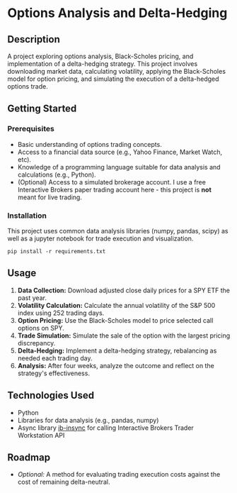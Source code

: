 # Options Analysis and Delta-Hedging 

## Description

A project exploring options analysis, Black-Scholes pricing, and implementation of a delta-hedging strategy. This project involves downloading market data, calculating volatility, applying the Black-Scholes model for option pricing, and simulating the execution of a delta-hedged options trade.

## Getting Started

### Prerequisites

* Basic understanding of options trading concepts.
* Access to a financial data source (e.g., Yahoo Finance, Market Watch, etc).
* Knowledge of a programming language suitable for data analysis and calculations (e.g., Python).
* (Optional) Access to a simulated brokerage account. I use a free Interactive Brokers paper trading account here - this project is **not** meant for live trading.

### Installation

This project uses common data analysis libraries (numpy, pandas, scipy) as well as a jupyter notebook for trade execution and visualization.

```pip install -r requirements.txt```

## Usage

1. **Data Collection:** Download adjusted close daily prices for a SPY ETF the past year.
2. **Volatility Calculation:** Calculate the annual volatility of the S&P 500 index using 252 trading days.
3. **Option Pricing:** Use the Black-Scholes model to price selected call options on SPY.
4. **Trade Simulation:** Simulate the sale of the option with the largest pricing discrepancy.
5. **Delta-Hedging:** Implement a delta-hedging strategy, rebalancing as needed each trading day.
6. **Analysis:** After four weeks, analyze the outcome and reflect on the strategy's effectiveness.

## Technologies Used

* Python
* Libraries for data analysis (e.g., pandas, numpy)
* Async library [ib-insync](https://pypi.org/project/ib-insync/) for calling Interactive Brokers Trader Workstation API

## Roadmap

* *Optional:* A method for evaluating trading execution costs against the cost of remaining delta-neutral.
